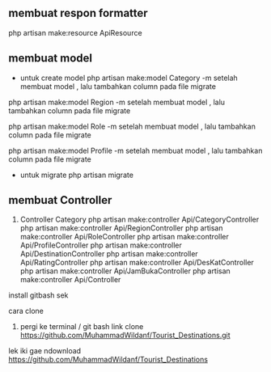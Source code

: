## membuat respon formatter

php artisan make:resource ApiResource

## membuat model
- untuk create model
php artisan make:model Category -m
setelah membuat model , lalu tambahkan column pada file migrate


php artisan make:model Region -m
setelah membuat model , lalu tambahkan column pada file migrate

php artisan make:model Role -m
setelah membuat model , lalu tambahkan column pada file migrate

php artisan make:model Profile -m
setelah membuat model , lalu tambahkan column pada file migrate


- untuk migrate
php artisan migrate


## membuat Controller 
1. Controller Category
php artisan make:controller Api/CategoryController
php artisan make:controller Api/RegionController
php artisan make:controller Api/RoleController
php artisan make:controller Api/ProfileController
php artisan make:controller Api/DestinationController
php artisan make:controller Api/RatingController
php artisan make:controller Api/DesKatController
php artisan make:controller Api/JamBukaController
php artisan make:controller Api/Controller


install gitbash sek 

cara clone 
1. pergi ke terminal / git bash 
link clone 
https://github.com/MuhammadWildanf/Tourist_Destinations.git

lek iki gae ndownload 
https://github.com/MuhammadWildanf/Tourist_Destinations